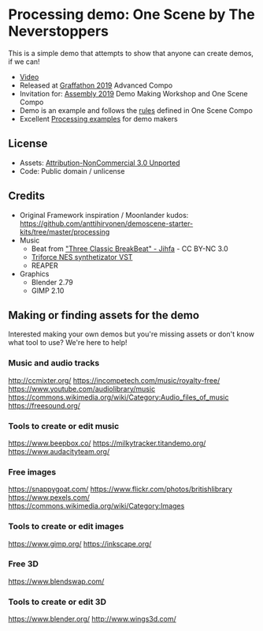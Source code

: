 # Processing demo: One Scene by The Neverstoppers

This is a simple demo that attempts to show that anyone can create demos, if we can!

* [Video](https://www.youtube.com/watch?v=NvY8i19Nx4E)
* Released at [Graffathon 2019](http://www.graffathon.fi/2019/) Advanced Compo
* Invitation for: [Assembly 2019](https://www.assembly.org/summer19/demoscene) Demo Making Workshop and One Scene Compo
* Demo is an example and follows the [rules](https://www.assembly.org/summer19/demoscene/rules) defined in One Scene Compo
* Excellent [Processing examples](https://github.com/anttihirvonen/demoscene-starter-kits/tree/master/processing) for demo makers

## License

* Assets: [Attribution-NonCommercial 3.0 Unported](https://creativecommons.org/licenses/by-nc/3.0/)
* Code: Public domain / unlicense

## Credits 

* Original Framework inspiration / Moonlander kudos: https://github.com/anttihirvonen/demoscene-starter-kits/tree/master/processing
* Music 
  * Beat from ["Three Classic BreakBeat" - Jihfa](http://ccmixter.org/files/Jihfa/59476) - CC BY-NC 3.0
  * [Triforce NES synthetizator VST](https://www.tweakbench.com/vst-plugins/triforce)
  * REAPER
* Graphics 
  * Blender 2.79
  * GIMP 2.10

## Making or finding assets for the demo

Interested making your own demos but you're missing assets or don't know what tool to use? We're here to help!

### Music and audio tracks
http://ccmixter.org/
https://incompetech.com/music/royalty-free/
https://www.youtube.com/audiolibrary/music
https://commons.wikimedia.org/wiki/Category:Audio_files_of_music
https://freesound.org/

### Tools to create or edit music
https://www.beepbox.co/
https://milkytracker.titandemo.org/
https://www.audacityteam.org/

### Free images
https://snappygoat.com/
https://www.flickr.com/photos/britishlibrary
https://www.pexels.com/
https://commons.wikimedia.org/wiki/Category:Images

### Tools to create or edit images
https://www.gimp.org/
https://inkscape.org/

### Free 3D
https://www.blendswap.com/

### Tools to create or edit 3D
https://www.blender.org/
http://www.wings3d.com/